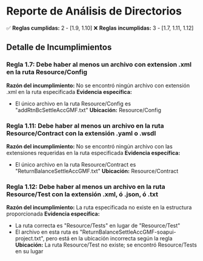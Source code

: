 # Reporte de Análisis de Directorios

✅ **Reglas cumplidas:** 2 - [1.9, 1.10]
❌ **Reglas incumplidas:** 3 - [1.7, 1.11, 1.12]

## Detalle de Incumplimientos

### Regla 1.7: Debe haber al menos un archivo con extension .xml en la ruta Resource/Config
**Razón del incumplimiento:** No se encontró ningún archivo con extensión .xml en la ruta especificada
**Evidencia específica:** 
- El único archivo en la ruta Resource/Config es "addRtnBcSettleAccGMF.txt"
**Ubicación:** Resource/Config

### Regla 1.11: Debe haber al menos un archivo en la ruta Resource/Contract con la extensión .yaml o .wsdl
**Razón del incumplimiento:** No se encontró ningún archivo con las extensiones requeridas en la ruta especificada
**Evidencia específica:** 
- El único archivo en la ruta Resource/Contract es "ReturnBalanceSettleAccGMF.txt"
**Ubicación:** Resource/Contract

### Regla 1.12: Debe haber al menos un archivo en la ruta Resource/Test con la extensión .xml, ó .json, ó .txt
**Razón del incumplimiento:** La ruta especificada no existe en la estructura proporcionada
**Evidencia específica:** 
- La ruta correcta es "Resource/Tests" en lugar de "Resource/Test"
- El archivo en esta ruta es "ReturnBalanceSettleAccGMF-soapui-project.txt", pero está en la ubicación incorrecta según la regla
**Ubicación:** La ruta Resource/Test no existe; se encontró Resource/Tests en su lugar